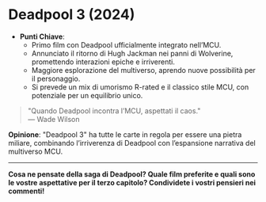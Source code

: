 # Deadpool 3 (2024)

- **Punti Chiave**: 
  - Primo film con Deadpool ufficialmente integrato nell’MCU.
  - Annunciato il ritorno di Hugh Jackman nei panni di Wolverine, promettendo interazioni epiche e irriverenti.
  - Maggiore esplorazione del multiverso, aprendo nuove possibilità per il personaggio.
  - Si prevede un mix di umorismo R-rated e il classico stile MCU, con potenziale per un equilibrio unico.

> "Quando Deadpool incontra l’MCU, aspettati il caos."  
> — Wade Wilson

**Opinione**: "Deadpool 3" ha tutte le carte in regola per essere una pietra miliare, combinando l’irriverenza di Deadpool con l’espansione narrativa del multiverso MCU.

---

**Cosa ne pensate della saga di Deadpool? Quale film preferite e quali sono le vostre aspettative per il terzo capitolo? Condividete i vostri pensieri nei commenti!**

